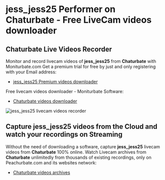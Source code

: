 # jess_jess25 Performer on Chaturbate - Free LiveCam videos downloader

## Chaturbate Live Videos Recorder

Monitor and record livecam videos of **jess_jess25** from **Chaturbate** with Moniturbate.com
Get a premium trial for free by just and only registering with your Email address:
* [jess_jess25 Premium videos downloader](https://moniturbate.com/request-demo-licence-key.html)

Free livecam videos downloader - Moniturbate Software:
* [Chaturbate videos downloader](https://moniturbate.com/moniturbate-download-software.html)

![jess_jess25 livecam videos recorder](https://peachurnet.com/templates/moniturbate-software.png)


## Capture jess_jess25 videos from the Cloud and watch your recordings on Streaming

Without the need of downloading a software, capture **jess_jess25** livecam videos from **Chaturbate** 100% online.
Watch Livecam archives from **Chaturbate** unlimitedly from thousands of existing recordings, only on Peachurbate.com and its websites network:
* [Chaturbate videos archives](https://peachurnet.com/)